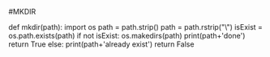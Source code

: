 #MKDIR

def mkdir(path):
    import os
    path = path.strip()
    path = path.rstrip("\\")
    isExist = os.path.exists(path)
    if not isExist:
        os.makedirs(path)
        print(path+'done')
        return True
    else:
        print(path+'already exist')
        return False
    
